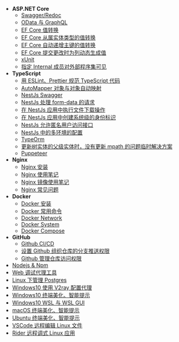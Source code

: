 - **ASP.NET Core**
  - [Swagger/Redoc](aspnetcore/swagger.md)
  - [OData 与 GraphQL](aspnetcore/odata-and-graphql.md)
  - [EF Core 值转换](aspnetcore/efcore-value-convert.md)
  - [EF Core 从属实体类型的值转换](aspnetcore/efcore-owned-value-convert.md)
  - [EF Core 自动递增主键的值转换](aspnetcore/efcore-identity-column-value-convert.md)
  - [EF Core 提交更改时为列动态生成值](aspnetcore/efcore-auto-value-column.md)
  - [xUnit](aspnetcore/xunit.md)
  - [指定 Internal 成员对外部程序集可见](aspnetcore/assembly-visible-to-specified-assembly.md)
- **TypeScript**
  - [用 ESLint、Prettier 规范 TypeScript 代码](typescript/typescript-eslint-prettier.md)
  - [AutoMapper 对象与对象自动映射](typescript/typescript-automapper.md)
  - [NestJs Swagger](typescript/nestjs-swagger.md)
  - [NestJs 处理 form-data 的请求](typescript/nestjs-form-data.md)
  - [在 NestJs 应用中执行文件下载操作](typescript/nestjs-file-result.md)
  - [在 NestJs 应用中创建系统级的身份标识](typescript/nestjs-user-accessor.md)
  - [NestJs 允许匿名用户访问接口](typescript/nestjs-allow-anonymous.md.md)
  - [NestJs 中的多环境的配置](typescript/nestjs-env-p-d.md)
  - [TypeOrm](typescript/typeorm.md)
  - [更新树实体的父级实体时，没有更新 mpath 的问题临时解决方案](typescript/typeorm-mpath.md)
  - [Puppeteer](typescript/puppeteer.md)
- **Nginx**
  - [Nginx 安装](nginx/nginx-install.md)
  - [Nginx 使用笔记](nginx/nginx.md)
  - [Nginx 镜像使用笔记](nginx/nginx-docker.md)
  - [Nginx 常见问题](nginx/nginx-q.md)
- **Docker**
  - [Docker 安装](docker/docker-install.md)
  - [Docker 常用命令](docker/docker.md)
  - [Docker Network](docker/docker-network.md)
  - [Docker System](docker/docker-system.md)
  - [Docker Compose](docker/docker-compose.md)
- **GitHub**
  - [Github CI/CD](github/github-ci.md)
  - [设置 Github 组织仓库的分支推送权限](github/github-branches-rule.md)
  - [Github 管理仓库访问权限](github/github-mamage-access.md)
- [Nodejs & Npm](npm.md)
- [Web 调试代理工具](whistle.md)
- [Linux 下管理 Postgres](manage-postgres-on-linux.md)
- [Windows10 使用 V2ray 配置代理](v2ray-windows.md)
- [Windows10 终端美化、智能提示](system/windows-terminal.md)
- [Windows10 WSL 与 WSL GUI](system/windows-wsl.md)
- [macOS 终端美化、智能提示](system/macos-zsh.md)
- [Ubuntu 终端美化、智能提示](system/ubuntu-zsh.md)
- [VSCode 远程编辑 Linux 文件](ides/vscode-remote-ssh.md)
- [Rider 远程调式 Linux 应用](ides/rider-remote-debug.md)
